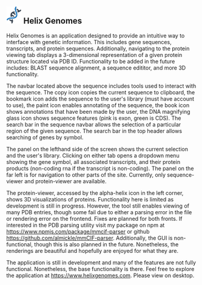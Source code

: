 ## <img src="./client/src/components/genome_explorer/assets/DNAIcon.png" width="40" /> Helix Genomes

Helix Genomes is an application designed to provide an intuitive way to interface with genetic information. This includes gene sequences, transcripts, and protein sequences. Additionally, navigating to the protein viewing tab displays a 3-dimensional representation of a given protein structure located via PDB ID. Functionality to be added in the future includes: BLAST sequence alignment, a sequence edititor, and more 3D functionality.

The navbar located above the sequence includes tools used to interact with the sequence. The copy icon copies the current sequence to clipboard, the bookmark icon adds the sequence to the user's library (must have account to use), the paint icon enables annotating of the sequence, the book icon shows annotations that have been made by the user, the DNA magnifying glass icon shows sequence features (pink is exon, green is CDS). The search bar in the sequence navbar allows the selection of a particular region of the given sequence. The search bar in the top header allows searching of genes by symbol. 

The panel on the lefthand side of the screen shows the current selection and the user's library. Clicking on either tab opens a dropdown menu showing the gene symbol, all associated transcripts, and their protein products (non-coding rna if the transcript is non-coding). The panel on the far left is for navigation to other parts of the site. Currently, only sequence-viewer and protein-viewer are available.

The protein-viewer, accessed by the alpha-helix icon in the left corner, shows 3D visualizations of proteins. Functionality here is limited as development is still in progress. However, the tool still enables viewing of many PDB entries, though some fail due to either a parsing error in the file or rendering error on the frontend. Fixes are planned for both fronts. If interested in the PDB parsing utility visit my package on npm at https://www.npmjs.com/package/mmcif-parser or github https://github.com/almickle/mmCIF-parser. Additionally, the GUI is non-functional, though this is also planned in the future. Nonetheless, the renderings are beautiful and hopefully are enjoyed for what they are.

The application is still in development and many of the features are not fully functional. Nonetheless, the base functionality is there. Feel free to explore the application at https://www.helixgenomes.com. Please view on desktop.

